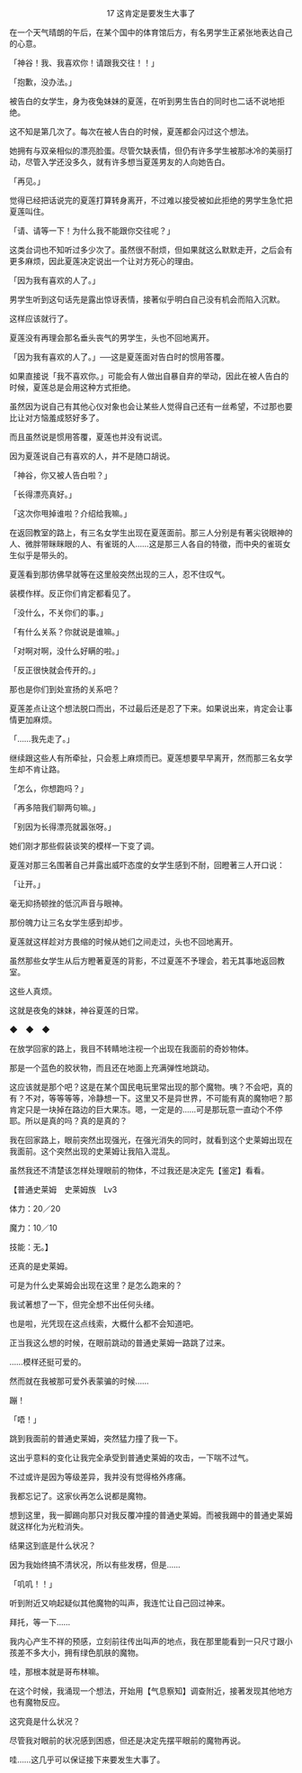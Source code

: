 <p align="center">17 这肯定是要发生大事了</p>

在一个天气晴朗的午后，在某个国中的体育馆后方，有名男学生正紧张地表达自己的心意。

「神谷！我、我喜欢你！请跟我交往！！」

「抱歉，没办法。」

被告白的女学生，身为夜兔妹妹的夏莲，在听到男生告白的同时也二话不说地拒绝。

这不知是第几次了。每次在被人告白的时候，夏莲都会闪过这个想法。

她拥有与双亲相似的漂亮脸蛋。尽管欠缺表情，但仍有许多学生被那冰冷的美丽打动，尽管入学还没多久，就有许多想当夏莲男友的人向她告白。

「再见。」

觉得已经把话说完的夏莲打算转身离开，不过难以接受被如此拒绝的男学生急忙把夏莲叫住。

「请、请等一下！为什么我不能跟你交往呢？」

这类台词也不知听过多少次了。虽然很不耐烦，但如果就这么默默走开，之后会有更多麻烦，因此夏莲决定说出一个让对方死心的理由。

「因为我有喜欢的人了。」

男学生听到这句话先是露出惊讶表情，接著似乎明白自己没有机会而陷入沉默。

这样应该就行了。

夏莲没有再理会那名垂头丧气的男学生，头也不回地离开。

「因为我有喜欢的人了。」──这是夏莲面对告白时的惯用答覆。

如果直接说「我不喜欢你。」可能会有人做出自暴自弃的举动，因此在被人告白的时候，夏莲总是会用这种方式拒绝。

虽然因为说自己有其他心仪对象也会让某些人觉得自己还有一丝希望，不过那也要比让对方恼羞成怒好多了。

而且虽然说是惯用答覆，夏莲也并没有说谎。

因为夏莲说自己有喜欢的人，并不是随口胡说。

「神谷，你又被人告白啦？」

「长得漂亮真好。」

「这次你甩掉谁啦？介绍给我嘛。」

在返回教室的路上，有三名女学生出现在夏莲面前。那三人分别是有著尖锐眼神的人、微胖带眯眯眼的人、有雀斑的人……这是那三人各自的特徵，而中央的雀斑女生似乎是带头的。

夏莲看到那彷佛早就等在这里般突然出现的三人，忍不住叹气。

装模作样。反正你们肯定都看见了。

「没什么，不关你们的事。」

「有什么关系？你就说是谁嘛。」

「对啊对啊，没什么好瞒的啦。」

「反正很快就会传开的。」

那也是你们到处宣扬的关系吧？

夏莲差点让这个想法脱口而出，不过最后还是忍了下来。如果说出来，肯定会让事情更加麻烦。

「……我先走了。」

继续跟这些人有所牵扯，只会惹上麻烦而已。夏莲想要早早离开，然而那三名女学生却不肯让路。

「怎么，你想跑吗？」

「再多陪我们聊两句嘛。」

「别因为长得漂亮就嚣张呀。」

她们刚才那些假装谈笑的模样一下变了调。

夏莲对那三名围著自己并露出威吓态度的女学生感到不耐，回瞪著三人开口说：

「让开。」

毫无抑扬顿挫的低沉声音与眼神。

那份魄力让三名女学生感到却步。

夏莲就这样趁对方畏缩的时候从她们之间走过，头也不回地离开。

虽然那些女学生从后方瞪著夏莲的背影，不过夏莲不予理会，若无其事地返回教室。

这些人真烦。

这就是夜兔的妹妹，神谷夏莲的日常。

◆　◆　◆

在放学回家的路上，我目不转睛地注视一个出现在我面前的奇妙物体。

那是一个蓝色的胶状物，而且还在地面上充满弹性地跳动。

这应该就是那个吧？这是在某个国民电玩里常出现的那个魔物。咦？不会吧，真的有？不对，等等等等，冷静想一下。这里又不是异世界，不可能有真的魔物吧？那肯定只是一块掉在路边的巨大果冻。嗯，一定是的……可是那玩意一直动个不停耶。所以是真的吗？真的是真的？

我在回家路上，眼前突然出现强光，在强光消失的同时，就看到这个史莱姆出现在我面前。这个突然出现的史莱姆让我陷入混乱。

虽然我还不清楚该怎样处理眼前的物体，不过我还是决定先【鉴定】看看。

【普通史莱姆　史莱姆族　Lv3

体力：20／20

魔力：10／10

技能：无。】

还真的是史莱姆。

可是为什么史莱姆会出现在这里？是怎么跑来的？

我试著想了一下，但完全想不出任何头绪。

也是啦，光凭现在这点线索，大概什么都不会知道吧。

正当我这么想的时候，在眼前跳动的普通史莱姆一路跳了过来。

……模样还挺可爱的。

然而就在我被那可爱外表蒙骗的时候……

蹦！

「唔！」

跳到我面前的普通史莱姆，突然猛力撞了我一下。

这出乎意料的变化让我完全承受到普通史莱姆的攻击，一下喘不过气。

不过或许是因为等级差异，我并没有觉得格外疼痛。

我都忘记了。这家伙再怎么说都是魔物。

想到这里，我一脚踢向那只对我反覆冲撞的普通史莱姆。而被我踢中的普通史莱姆就这样化为光粒消失。

结果这到底是什么状况？

因为我始终搞不清状况，所以有些发楞，但是……

「叽叽！！」

听到附近又响起疑似其他魔物的叫声，我连忙让自己回过神来。

拜托，等一下……

我内心产生不祥的预感，立刻前往传出叫声的地点，我在那里能看到一只尺寸跟小孩差不多大小，拥有绿色肌肤的魔物。

哇，那根本就是哥布林嘛。

在这个时候，我涌现一个想法，开始用【气息察知】调查附近，接著发现其他地方也有魔物反应。

这究竟是什么状况？

尽管我对眼前的状况感到困惑，但还是决定先摆平眼前的魔物再说。

哇……这几乎可以保证接下来要发生大事了。

